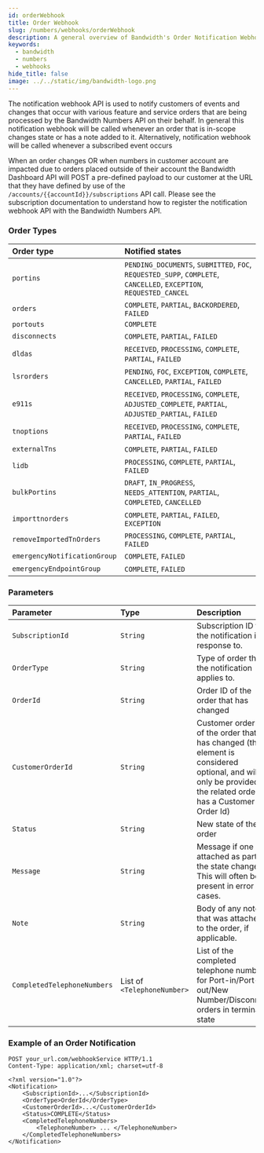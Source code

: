 ```yaml
---
id: orderWebhook
title: Order Webhook
slug: /numbers/webhooks/orderWebhook
description: A general overview of Bandwidth's Order Notification Webhook
keywords:
  - bandwidth
  - numbers
  - webhooks
hide_title: false
image: ../../static/img/bandwidth-logo.png
---
```


The notification webhook API is used to notify customers of events and changes that occur with various feature and service orders that are being processed by the Bandwidth Numbers API on their behalf. In general this notification webhook will be called whenever an order that is in-scope changes state or has a note added to it. Alternatively, notification webhook will be called whenever a subscribed event occurs

When an order changes OR when numbers in customer account are impacted due to orders placed outside of their account the Bandwidth Dashboard API will POST a pre-defined payload to our customer at the URL that they have defined by use of the `/accounts/{{accountId}}/subscriptions` API call. Please see the subscription documentation to understand how to register the notification webhook API with the Bandwidth Numbers API.

### Order Types

| Order type | Notified states |
|:-----------|:----------------|
| `portins`                | `PENDING_DOCUMENTS`, `SUBMITTED`, `FOC`, `REQUESTED_SUPP`, `COMPLETE`, `CANCELLED`, `EXCEPTION`, `REQUESTED_CANCEL` |
| `orders`                 | `COMPLETE`, `PARTIAL`, `BACKORDERED`, `FAILED` |
| `portouts`               | `COMPLETE`  |
| `disconnects`            | `COMPLETE`, `PARTIAL`, `FAILED` |
| `dldas`                  | `RECEIVED`, `PROCESSING`, `COMPLETE`, `PARTIAL`, `FAILED` |
| `lsrorders`              | `PENDING`, `FOC`, `EXCEPTION`, `COMPLETE`, `CANCELLED`, `PARTIAL`, `FAILED` |
| `e911s`                  | `RECEIVED`, `PROCESSING`, `COMPLETE`, `ADJUSTED_COMPLETE`, `PARTIAL`, `ADJUSTED_PARTIAL`, `FAILED` |
| `tnoptions`              | `RECEIVED`, `PROCESSING`, `COMPLETE`, `PARTIAL`, `FAILED` |
| `externalTns`            | `COMPLETE`, `PARTIAL`, `FAILED` |
| `lidb`                   | `PROCESSING`, `COMPLETE`, `PARTIAL`, `FAILED` |
| `bulkPortins`            | `DRAFT`, `IN_PROGRESS`, `NEEDS_ATTENTION`, `PARTIAL`, `COMPLETED`, `CANCELLED` |
| `importtnorders`         | `COMPLETE`, `PARTIAL`, `FAILED`, `EXCEPTION` |
| `removeImportedTnOrders` | `PROCESSING`, `COMPLETE`, `PARTIAL`, `FAILED` |
| `emergencyNotificationGroup` | `COMPLETE`, `FAILED` |
| `emergencyEndpointGroup` | `COMPLETE`, `FAILED` |


### Parameters

| Parameter | Type | Description |
|:---------|:------|:------------|
| `SubscriptionId` | `String` | Subscription ID that the notification is in response to. |
| `OrderType` | `String` | Type of order that the notification applies to. |
| `OrderId` | `String` | Order ID of the order that has changed |
| `CustomerOrderId` | `String` | Customer order ID of the order that has changed (the element is considered optional, and will only be provided if the related order has a Customer Order Id) |
| `Status` | `String` | New state of the order |
| `Message` | `String` | Message if one was attached as part of the state change. This will often be present in error cases. |
| `Note` | `String` | Body of any note that was attached to the order, if applicable. |
| `CompletedTelephoneNumbers` | List of `<TelephoneNumber>` | List of the completed telephone numbers for Port-in/Port-out/New Number/Disconnect orders in terminal state |

### Example of an Order Notification

```http
POST your_url.com/webhookService HTTP/1.1
Content-Type: application/xml; charset=utf-8

<?xml version="1.0"?>
<Notification>
    <SubscriptionId>...</SubscriptionId>
    <OrderType>OrderId</OrderType>
    <CustomerOrderId>...</CustomerOrderId>
    <Status>COMPLETE</Status>
    <CompletedTelephoneNumbers>
        <TelephoneNumber> ... </TelephoneNumber>
    </CompletedTelephoneNumbers>
</Notification>
```
